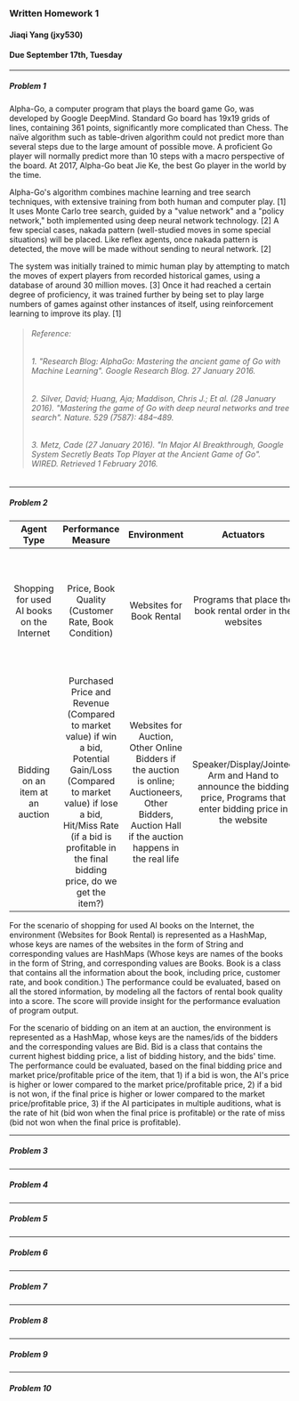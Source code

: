 ### Written Homework 1 
#### Jiaqi Yang (jxy530)
#### Due September 17th, Tuesday

---
##### Problem 1
Alpha-Go, a computer program that plays the board game Go, was developed by Google DeepMind. Standard Go board has 19x19 grids of lines, containing 361 points, significantly more complicated than Chess. The naïve algorithm such as table-driven algorithm could not predict more than several steps due to the large amount of possible move. A proficient Go player will normally predict more than 10 steps with a macro perspective of the board. At 2017, Alpha-Go beat Jie Ke, the best Go player in the world by the time. 

Alpha-Go's algorithm combines machine learning and tree search techniques, with extensive training from both human and computer play. [1] It uses Monte Carlo tree search, guided by a "value network" and a "policy network," both implemented using deep neural network technology. [2] A few special cases, nakada pattern (well-studied moves in some special situations) will be placed. Like reflex agents, once nakada pattern is detected, the move will be made without sending to neural network. [2]

The system was initially trained to mimic human play by attempting to match the moves of expert players from recorded historical games, using a database of around 30 million moves. [3] Once it had reached a certain degree of proficiency, it was trained further by being set to play large numbers of games against other instances of itself, using reinforcement learning to improve its play. [1] 

> ###### Reference:
> ###### 1. "Research Blog: AlphaGo: Mastering the ancient game of Go with Machine Learning". Google Research Blog. 27 January 2016.
> ###### 2. Silver, David; Huang, Aja; Maddison, Chris J.; Et al. (28 January 2016). "Mastering the game of Go with deep neural networks and tree search". Nature. 529 (7587): 484–489.
> ###### 3. Metz, Cade (27 January 2016). "In Major AI Breakthrough, Google System Secretly Beats Top Player at the Ancient Game of Go". WIRED. Retrieved 1 February 2016.
>

---
##### Problem 2
| Agent Type | Performance Measure | Environment | Actuators | Sensors |
| :-: | :-: | :-: | :-: | :-: |
| Shopping for used AI books on the Internet | Price, Book Quality (Customer Rate, Book Condition) | Websites for Book Rental | Programs that place the book rental order in the websites | Programs that collect the price, customer rates, and other relevant information from the book rental websites |
| Bidding on an item at an auction | Purchased Price and Revenue (Compared to market value) if win a bid, Potential Gain/Loss (Compared to market value) if lose a bid, Hit/Miss Rate (if a bid is profitable in the final bidding price, do we get the item?) | Websites for Auction, Other Online Bidders if the auction is online; Auctioneers, Other Bidders, Auction Hall if the auction happens in the real life | Speaker/Display/Jointed Arm and Hand to announce the bidding price, Programs that enter bidding price in the website | Perception of Voice or Display of bidding price by other bidders (Voice/Image Sensor or Programs that monitor bids) |

For the scenario of shopping for used AI books on the Internet, the environment (Websites for Book Rental) is represented as a HashMap, whose keys are names of the websites in the form of String and corresponding values are HashMaps (Whose keys are names of the books in the form of String, and corresponding values are Books. Book is a class that contains all the information about the book, including price, customer rate, and book condition.) The performance could be evaluated, based on all the stored information, by modeling all the factors of rental book quality into a score. The score will provide insight for the performance evaluation of program output.

For the scenario of bidding on an item at an auction, the environment is represented as a HashMap, whose keys are the names/ids of the bidders and the corresponding values are Bid. Bid is a class that contains the current highest bidding price, a list of bidding history, and the bids' time. The performance could be evaluated, based on the final bidding price and market price/profitable price of the item, that 1) if a bid is won, the AI's price is higher or lower compared to the market price/profitable price, 2) if a bid is not won, if the final price is higher or lower compared to the market price/profitable price, 3) if the AI participates in multiple auditions, what is the rate of hit (bid won when the final price is profitable) or the rate of miss (bid not won when the final price is profitable).

---
##### Problem 3

---
##### Problem 4

---
##### Problem 5

---
##### Problem 6

---
##### Problem 7

---
##### Problem 8

---
##### Problem 9

---
##### Problem 10

 
